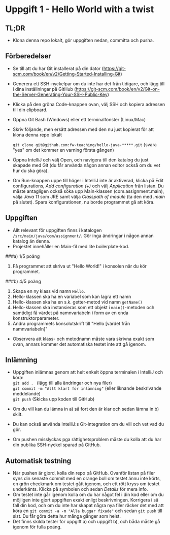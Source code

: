 # Uppgift 1 - Hello World with a twist

## TL;DR
- Klona denna repo lokalt, gör uppgiften nedan, committa och pusha.

## Förberedelser

- Se till att du har Git installerat på din dator (https://git-scm.com/book/en/v2/Getting-Started-Installing-Git)
- Generera ett SSH-nyckelpar om du inte har det från tidigare, och lägg till i dina inställningar på GitHub (https://git-scm.com/book/en/v2/Git-on-the-Server-Generating-Your-SSH-Public-Key)
- Klicka på den gröna Code-knappen ovan, välj SSH och kopiera adressen till din clipboard.
- Öppna Git Bash (Windows) eller ett terminalfönster (Linux/Mac)
- Skriv följande, men ersätt adressen med den nu just kopierat för att klona denna repo lokalt

  `git clone git@github.com:fw-teaching/hello-java-*****.git` (svara "yes" om det kommer en varning första gången)

- Öppna IntelliJ och välj Open, och navigera till den katalog du just skapade med Git (du får använda någon annan editor också om du vet hur du ska göra). 
- Om Run-knappen uppe till höger i IntelliJ inte är aktiverad, klicka på Edit configurations, _Add configuration (+)_ och välj _Application_ från listan. 
  Du måste antagligen också söka upp Main-klassen (com.assignment.main), välja _Java 11_ som JRE samt välja _Classpath of module_ (ta den med _.main_ på slutet). 
  Spara konfigurationen, nu borde programmet gå att köra.

## Uppgiften

- Allt relevant för uppgiften finns i katalogen `/src/main/java/com/assignment/`. Gör inga ändringar i någon annan katalog än denna.
- Projektet innehåller en Main-fil med lite boilerplate-kod.

###a) 1/5 poäng
1. Få programmet att skriva ut "Hello World!" i konsolen när du kör programmet. 

###b) 4/5 poäng
1. Skapa en ny klass vid namn `Hello`.
2. Hello-klassen ska ha en variabel som kan lagra ett namn
3. Hello-klassen ska ha en s.k. getter-metod vid namn `getName()`
4. Hello-klassen ska instansieras som ett objekt i `main()`-metoden och samtidigt få värdet på namnvariabeln i form av en enda konstruktorparameter.
5. Ändra programmets konsolutskrift till "Hello [värdet från namnvariabeln]"

- Observera att klass- och metodnamn måste vara skrivna exakt som ovan, annars kommer det automatiska testet inte att gå igenom.

## Inlämning

- Uppgiften inlämnas genom att helt enkelt öppna terminalen i IntelliJ och köra:  
  `git add . ` (lägg till alla ändringar och nya filer)  
  `git commit -m "Allt klart för inlämning"` (eller liknande beskrivande meddelande)  
  `git push` (Skicka upp koden till GitHub)  
  
- Om du vill kan du lämna in a) så fort den är klar och sedan lämna in b) skilt.
- Du kan också använda IntelliJ:s Git-integration om du vill och vet vad du gör.
- Om pushen misslyckas pga rättighetsproblem måste du kolla att du har din publika SSH-nyckel sparad på GitHub.

## Automatisk testning

- När pushen är gjord, kolla din repo på GitHub. Ovanför listan på filer syns din senaste commit med en orange boll om testet ännu inte körts, en grön checkmark om testet gått igenom, och ett rött kryss om testet underkänts. Klicka på symbolen och sedan _Details_ för mera info.   
- Om testet inte går igenom kolla om du har något fel i din kod eller om du möjligen inte gjort uppgiften exakt enligt beskrivningen. Korrigera i så fall din kod, och om du inte har skapat några nya filer räcker det med att köra en `git commit -a -m "Alla buggar fixade"` och sedan `git push` till sist. Du får göra detta hur många gånger som helst.
- Det finns skilda tester för uppgift a) och uppgift b), och båda måste gå igenom för fulla poäng.



